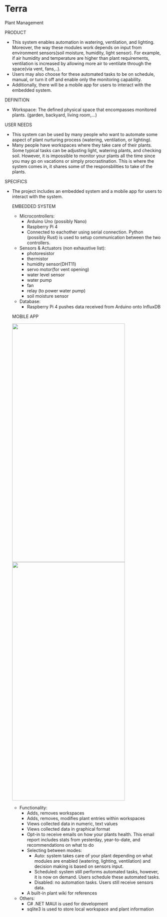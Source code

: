 # Terra
Plant Management

PRODUCT
- This system enables automation in watering, ventilation, and lighting. Moreover, the way these modules work depends on input from environment sensors(soil moisture, humidity, light sensor). For example, if air humidity and temperature are higher than plant requirements, ventilation is increased by allowing more air to ventilate through the space(via vent, fans,..).
- Users may also choose for these automated tasks to be on schedule, manual, or turn it off and enable only the monitoring capability.
- Additionally, there will be a mobile app for users to interact with the embedded system.

DEFINITION
- Workspace: The defined physical space that encompasses monitored plants. (garden, backyard, living room,...)

USER NEEDS
- This system can be used by many people who want to automate some aspect of plant nurturing process (watering, ventilation, or lighting).
- Many people have workspaces where they take care of their plants. Some typical tasks can be adjusting light, watering plants, and checking soil. However, it is impossible to monitor your plants all the time since you may go on vacations or simply procrastination. This is where the system comes in, it shares some of the responsbilities to take of the plants.

SPECIFICS
- The project includes an embedded system and a mobile app for users to interact with the system.
  
  EMBEDDED SYSTEM 
  - Microcontrollers:
    - Arduino Uno (possibly Nano)
    - Raspberry Pi 4
    - Connected to eachother using serial connection. Python (possibly Rust) is used to setup communication between the two controllers.
  - Sensors & Actuators (non exhaustive list):
    - photoresistor
    - thermistor
    - humidity sensor(DHT11)
    - servo motor(for vent opening)
    - water level sensor
    - water pump
    - fan
    - relay (to power water pump)
    - soil moisture sensor
  - Database:
    - Raspberry Pi 4 pushes data received from Arduino onto InfluxDB
    
  MOBILE APP
  
  <img src="https://github.com/dongphusang/Terra/assets/45107557/37116616-a191-4dce-a6bf-223bbf4569d7" width="360" height="760"> <img src="https://github.com/dongphusang/Terra/assets/45107557/1fd98765-7ad2-4515-89f8-13cf9af92cdb" width="360" height="760">

  - Functionality:
    - Adds, removes workspaces
    - Adds, removes, modifies plant entries within workspaces
    - Views collected data in numeric, text values
    - Views collected data in graphical format
    - Opt-in to receive emails on how your plants health. This email report includes stats from yesterday, year-to-date, and recommendations on what to do
    - Selecting between modes:
      - Auto: system takes care of your plant depending on what modules are enabled (watering, lighting, ventilation) and decision making is based on sensors input.
      - Scheduled: system still performs automated tasks, however, it is now on demand. Users schedule these automated tasks.
      - Disabled: no automation tasks. Users still receive sensors data.
    - A built-in plant wiki for references
  - Others:
    - C# .NET MAUI is used for development
    - sqlite3 is used to store local workspace and plant information
  
